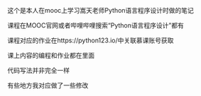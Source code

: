 
这个是本人在mooc上学习嵩天老师Python语言程序设计时做的笔记

课程在MOOC官网或者哔哩哔哩搜索“Python语言程序设计”都有

课程对应的作业在https://python123.io/中关联慕课账号获取

课上内容的编程和作业都在里面

代码写法并非完全一样

有些地方我对应做了一些修改
